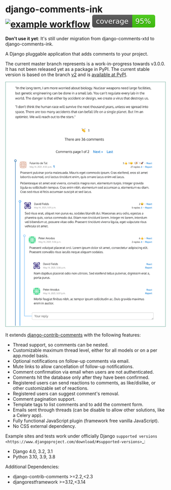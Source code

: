 #  django-comments-ink [![example workflow](https://github.com/comments-ink/django-comments-ink/workflows/tests/badge.svg)](https://github.com/comments-ink/django-comments-ink/actions/workflows/ci-pipeline.yml) [![Code Coverage](coverage.svg)]((https://github.com/comments-ink/django-comments-ink/actions/workflows/ci-pipeline.yml))


**Don't use it yet**: It's still under migration from django-comments-xtd to django-comments-ink.

A Django pluggable application that adds comments to your project.

The current master branch represents is a work-in-progress towards v3.0.0. It has not been released yet as a package in PyPI. The current stable version is based on the branch [v2](https://github.com/danirus/django-comments-ink/tree/v2) and is [available at PyPI](https://pypi.org/project/django-comments-ink/).

<p align="center"><img src="cover.png"></p>

It extends [django-contrib-comments](https://pypi.python.org/pypi/django-contrib-comments) with the following features:

- Thread support, so comments can be nested.
- Customizable maximum thread level, either for all models or on a per app.model basis.
- Optional notifications on follow-up comments via email.
- Mute links to allow cancellation of follow-up notifications.
- Comment confirmation via email when users are not authenticated.
- Comments hit the database only after they have been confirmed.
- Registered users can send reactions to comments, as like/dislike, or other customizable set of reactions.
- Registered users can suggest comment's removal.
- Comment pagination support.
- Template tags to list comments and to add the comment form.
- Emails sent through threads (can be disable to allow other solutions, like a Celery app).
- Fully functional JavaScript plugin (framework free vanilla JavaScript).
- No CSS external dependency.

Example sites and tests work under officially Django `supported versions <https://www.djangoproject.com/download/#supported-versions>`_:

* Django 4.0, 3.2, 3.1
* Python 3.10, 3.9, 3.8

Additional Dependencies:

* django-contrib-comments >=2.2,<2.3
* djangorestframework >=3.12,<3.14
